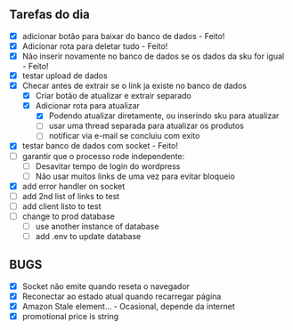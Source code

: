 ## Tarefas do dia

- [x] adicionar botão para baixar do banco de dados - Feito!
- [x] Adicionar rota para deletar tudo - Feito!
- [x] Não inserir novamente no banco de dados se os dados da sku for igual - Feito!
- [x] testar upload de dados
- [x] Checar antes de extrair se o link ja existe no banco de dados
    - [x] Criar botão de atualizar e extrair separado
    - [x] Adicionar rota para atualizar 
        - [x] Podendo atualizar diretamente, ou inserindo sku para atualizar
        - [ ] usar uma thread separada para atualizar os produtos
        - [ ] notificar via e-mail se concluiu com exito

- [x] testar banco de dados com socket - Feito!
- [ ] garantir que o processo rode independente:
    - [ ] Desavitar tempo de login do wordpress
    - [ ] Não usar muitos links de uma vez para evitar bloqueio

- [x] add error handler on socket
- [ ] add 2nd list of links to test
- [ ] add client listo to test
- [ ] change to prod database
    - [ ] use another instance of database
    - [ ] add .env to update database

## BUGS
- [x] Socket não emite quando reseta o navegador
- [x] Reconectar ao estado atual quando recarregar página
- [x] Amazon Stale element... - Ocasional, depende da internet
- [x] promotional price is string